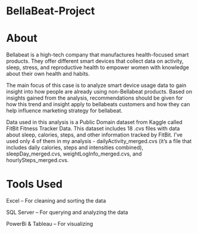 # BellaBeat-Project

# About
Bellabeat is a high-tech company that manufactures health-focused smart products. They offer different smart devices that collect data on activity, sleep, stress, and reproductive health to empower women with knowledge about their own health and habits.

The main focus of this case is to analyze smart device usage data to gain insight into how people are already using non-Bellabeat products. Based on insights gained from the analysis, recommendations should be given for how this trend and insight apply to bellabeats customers and how they can help influence marketing strategy for bellabeat.

Data used in this analysis is a Public Domain dataset from Kaggle called FitBit Fitness Tracker Data. This dataset includes 18 .cvs files with data about sleep, calories, steps, and other information tracked by FitBit. I’ve used only 4 of them in my analysis - dailyActivity_merged.cvs (it’s a file that includes daily calories, steps and intensities combined), sleepDay_merged.cvs, weightLogInfo_merged.cvs, and hourlySteps_merged.cvs.

# Tools Used
Excel – For cleaning and sorting the data

SQL Server – For querying and analyzing the data

PowerBi & Tableau – For visualizing
